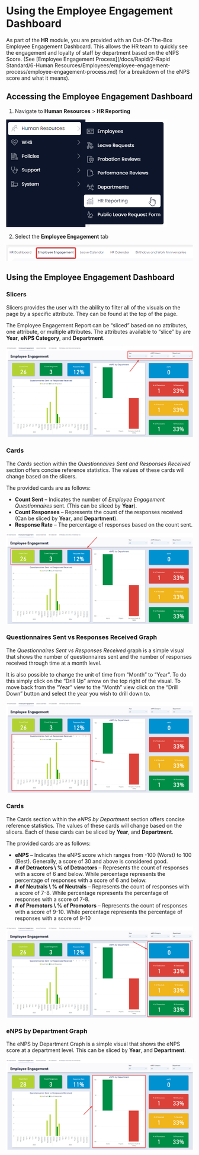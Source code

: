 # Using the Employee Engagement Dashboard

As part of the **HR** module, you are provided with an Out-Of-The-Box Employee Engagement Dashboard. This allows the HR team to quickly see the engagement and loyalty of staff by department based on the eNPS Score. (See [Employee Engagement Process](/docs/Rapid/2-Rapid Standard/6-Human Resources/Employees/employee-engagement-process/employee-engagement-process.md) for a breakdown of the eNPS score and what it means).

## Accessing the Employee Engagement Dashboard

1. Navigate to **Human Resources** &gt; **HR Reporting**  

![Sidebar menu location of HR Reporting dashboard](<../Side menu navigate to HR report.png>)

2. Select the **Employee Engagement** tab  

![Tab navigation to employee engagement report](<Employee engagement tab location.png>)

## Using the Employee Engagement Dashboard

### Slicers

Slicers provides the user with the ability to filter all of the visuals on the page by a specific attribute. They can be found at the top of the page.

The Employee Engagement Report can be “sliced” based on no attributes, one attribute, or multiple attributes. The attributes available to “slice” by are **Year**, **eNPS Category**, and **Department**.

![Employee engagement report slicer location](<Employee engagement slicers.png>)

### Cards

The *Cards* section within the *Questionnaires Sent and Responses Received* section offers concise reference statistics. The values of these cards will change based on the slicers.

The provided cards are as follows:

- **Count Sent** – Indicates the number of *Employee Engagement Questionnaires* sent. (This can be sliced by **Year**).
- **Count Responses** – Represents the count of the responses received (Can be sliced by **Year**, and **Department**).
- **Response Rate** – The percentage of responses based on the count sent.

![Employee engagement cards highlighted](<Questionnaires sent cards location.png>)

### Questionnaires Sent vs Responses Received Graph

The *Questionnaires Sent vs Responses Received* graph is a simple visual that shows the number of questionnaires sent and the number of responses received through time at a month level.

It is also possible to change the unit of time from “Month” to “Year”. To do this simply click on the “Drill Up” arrow on the top right of the visual. To move back from the “Year” view to the “Month” view click on the “Drill Down” button and select the year you wish to drill down to.

![Employee engagement questionnaire graph highlighted](<Questionnaires sent graph location.png>)

### Cards

The Cards section within the *eNPS by Department* section offers concise reference statistics. The values of these cards will change based on the slicers. Each of these cards can be sliced by **Year**, and **Department**.

The provided cards are as follows:

- **eNPS** – Indicates the eNPS score which ranges from -100 (Worst) to 100 (Best). Generally, a score of 30 and above is considered good.
- **\# of Detractors \\ % of Detractors** – Represents the count of responses with a score of 6 and below. While percentage represents the percentage of responses with a score of 6 and below.
- **\# of Neutrals \\ % of Neutrals** – Represents the count of responses with a score of 7-8. While percentage represents the percentage of responses with a score of 7-8.
- **\# of Promotors \\ % of Promotors** – Represents the count of responses with a score of 9-10. While percentage represents the percentage of responses with a score of 9-10

![Employee engagement report cards highlighted](<eNPS cards location.png>)

### eNPS by Department Graph

The eNPS by Department Graph is a simple visual that shows the eNPS score at a department level. This can be sliced by **Year**, and **Department**.

![Employee Engagement Report Department Graph](<eNPS graph location.png>)